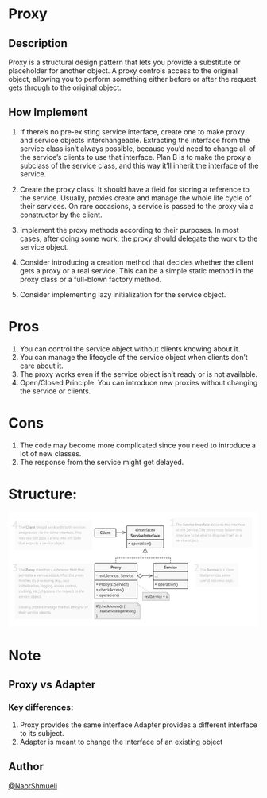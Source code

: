 ﻿# Proxy

## Description

Proxy is a structural design pattern that lets you provide a substitute or placeholder for another object. A proxy controls access to the original object, allowing you to perform something either before or after the request gets through to the original object.

## How Implement

 1. If there’s no pre-existing service interface, create one to make proxy and service objects interchangeable. Extracting the interface from the service class isn’t always possible, because you’d need to change all of the service’s clients to use that interface. Plan B is to make the proxy a subclass of the service class, and this way it’ll inherit the interface of the service.

 2. Create the proxy class. It should have a field for storing a reference to the service. Usually, proxies create and manage the whole life cycle of their services. On rare occasions, a service is passed to the proxy via a constructor by the client.

 3. Implement the proxy methods according to their purposes. In most cases, after doing some work, the proxy should delegate the work to the service object.

 4. Consider introducing a creation method that decides whether the client gets a proxy or a real service. This can be a simple static method in the proxy class or a full-blown factory method.

 5. Consider implementing lazy initialization for the service object.

# Pros

 1. You can control the service object without clients knowing about it.
 2. You can manage the lifecycle of the service object when clients don’t care about it.
 3. The proxy works even if the service object isn’t ready or is not available.
 4. Open/Closed Principle. You can introduce new proxies without changing the service or clients.

# Cons
 
 1. The code may become more complicated since you need to introduce a lot of new classes.
 2. The response from the service might get delayed.

# Structure:

![Structure](https://github.com/NaorShmueli/DesignPatterns/blob/master/DesignPatterns/StructuralPatterns/Images/Proxy.JPG?raw=true)

# Note
## Proxy vs Adapter
### Key differences:

 1. Proxy provides the same interface
    Adapter provides a different interface to its subject. 
 2. Adapter is meant to change the interface of an existing object

## Author

[@NaorShmueli](https://www.linkedin.com/in/naor-shmueli-681b06127)




